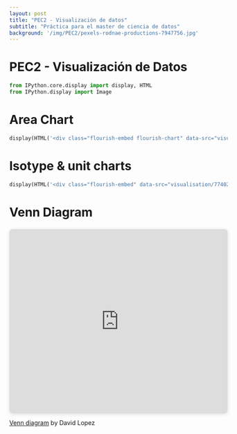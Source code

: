 ```yaml
---
layout: post
title: "PEC2 - Visualización de datos"
subtitle: "Práctica para el master de ciencia de datos"
background: '/img/PEC2/pexels-rodnae-productions-7947756.jpg'
---
```


# PEC2 - Visualización de Datos



```python
from IPython.core.display import display, HTML
from IPython.display import Image


```

# Area Chart


```python
display(HTML('<div class="flourish-embed flourish-chart" data-src="visualisation/7707938"><script src="https://public.flourish.studio/resources/embed.js"></script></div>'))
```


<div class="flourish-embed flourish-chart" data-src="visualisation/7707938"><script src="https://public.flourish.studio/resources/embed.js"></script></div>


# Isotype & unit charts


```python
display(HTML('<div class="flourish-embed" data-src="visualisation/7740245"><script src="https://public.flourish.studio/resources/embed.js"></script></div>'))
```


<div class="flourish-embed" data-src="visualisation/7740245"><script src="https://public.flourish.studio/resources/embed.js"></script></div>


# Venn Diagram


<div style="position: relative; width: 100%; height: 0; padding-top: 75.0000%;
 padding-bottom: 48px; box-shadow: 0 2px 8px 0 rgba(63,69,81,0.16); margin-top: 1.6em; margin-bottom: 0.9em; overflow: hidden;
 border-radius: 8px; will-change: transform;">
  <iframe loading="lazy" style="position: absolute; width: 100%; height: 100%; top: 0; left: 0; border: none; padding: 0;margin: 0;"
    src="https:&#x2F;&#x2F;www.canva.com&#x2F;design&#x2F;DAEusicEG5U&#x2F;view?embed">
  </iframe>
</div>
<a href="https:&#x2F;&#x2F;www.canva.com&#x2F;design&#x2F;DAEusicEG5U&#x2F;view?utm_content=DAEusicEG5U&amp;utm_campaign=designshare&amp;utm_medium=embeds&amp;utm_source=link" target="_blank" rel="noopener">Venn diagram</a> by David Lopez